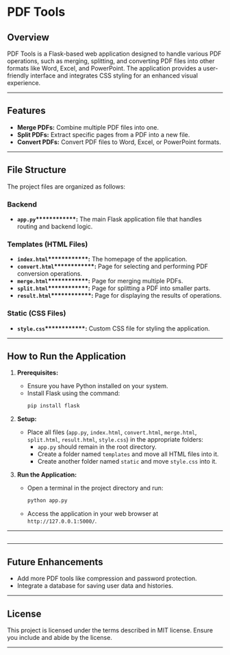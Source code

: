 # PDF Tools

## Overview

PDF Tools is a Flask-based web application designed to handle various PDF operations, such as merging, splitting, and converting PDF files into other formats like Word, Excel, and PowerPoint. The application provides a user-friendly interface and integrates CSS styling for an enhanced visual experience.

---

## Features

- **Merge PDFs:** Combine multiple PDF files into one.
- **Split PDFs:** Extract specific pages from a PDF into a new file.
- **Convert PDFs:** Convert PDF files to Word, Excel, or PowerPoint formats.

---

## File Structure

The project files are organized as follows:

### Backend

- **`app.py`****\*\*\*\*\*\*\*\*:** The main Flask application file that handles routing and backend logic.

### Templates (HTML Files)

- **`index.html`****\*\*\*\*\*\*\*\*:** The homepage of the application.
- **`convert.html`****\*\*\*\*\*\*\*\*:** Page for selecting and performing PDF conversion operations.
- **`merge.html`****\*\*\*\*\*\*\*\*:** Page for merging multiple PDFs.
- **`split.html`****\*\*\*\*\*\*\*\*:** Page for splitting a PDF into smaller parts.
- **`result.html`****\*\*\*\*\*\*\*\*:** Page for displaying the results of operations.

### Static (CSS Files)

- **`style.css`****\*\*\*\*\*\*\*\*:** Custom CSS file for styling the application.

---

## How to Run the Application

1. **Prerequisites:**

   - Ensure you have Python installed on your system.
   - Install Flask using the command:
     ```bash
     pip install flask
     ```

2. **Setup:**

   - Place all files (`app.py`, `index.html`, `convert.html`, `merge.html`, `split.html`, `result.html`, `style.css`) in the appropriate folders:
     - `app.py` should remain in the root directory.
     - Create a folder named `templates` and move all HTML files into it.
     - Create another folder named `static` and move `style.css` into it.

3. **Run the Application:**

   - Open a terminal in the project directory and run:
     ```bash
     python app.py
     ```
   - Access the application in your web browser at `http://127.0.0.1:5000/`.

---

##

---

## Future Enhancements

- Add more PDF tools like compression and password protection.
- Integrate a database for saving user data and histories.

---

## License

This project is licensed under the terms described in MIT license. Ensure you include and abide by the license.

---

